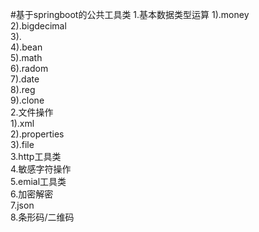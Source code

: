 #基于springboot的公共工具类
1.基本数据类型运算 
 1).money  
 2).bigdecimal  
 3).  
 4).bean  
 5).math  
 6).radom  
 7).date  
 8).reg  
 9).clone    
2.文件操作  
 1).xml  
 2).properties  
 3).file  
3.http工具类  
4.敏感字符操作  
5.emial工具类   
6.加密解密  
7.json  
8.条形码/二维码 
